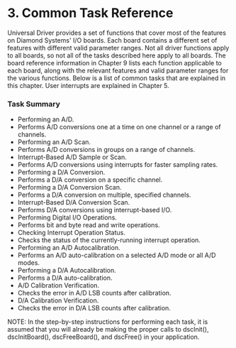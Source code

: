 # 3. Common Task Reference

Universal Driver provides a set of functions that cover most of the features on Diamond Systems' I/O boards. Each board contains a different set of features with different valid parameter ranges. Not all driver functions apply to all boards, so not all of the tasks described here apply to all boards. The board reference information in Chapter 9 lists each function applicable to each board, along with the relevant features and valid parameter ranges for the various functions. Below is a list of common tasks that are explained in this chapter. User interrupts are explained in Chapter 5.

### **Task Summary**

* Performing an A/D. 
* Performs A/D conversions one at a time on one channel or a range of channels. 
* Performing an A/D Scan. 
* Performs A/D conversions in groups on a range of channels. 
* Interrupt-Based A/D Sample or Scan. 
* Performs A/D conversions using interrupts for faster sampling rates. 
* Performing a D/A Conversion. 
* Performs a D/A conversion on a specific channel. 
* Performing a D/A Conversion Scan. 
* Performs a D/A conversion on multiple, specified channels. 
* Interrupt-Based D/A Conversion Scan. 
* Performs D/A conversions using interrupt-based I/O. 
* Performing Digital I/O Operations. 
* Performs bit and byte read and write operations. 
* Checking Interrupt Operation Status. 
* Checks the status of the currently-running interrupt operation. 
* Performing an A/D Autocalibration. 
* Performs an A/D auto-calibration on a selected A/D mode or all A/D modes. 
* Performing a D/A Autocalibration. 
* Performs a D/A auto-calibration. 
* A/D Calibration Verification. 
* Checks the error in A/D LSB counts after calibration. 
* D/A Calibration Verification. 
* Checks the error in D/A LSB counts after calibration.

NOTE: In the step-by-step instructions for performing each task, it is assumed that you will already be making the proper calls to dscInit\(\), dscInitBoard\(\), dscFreeBoard\(\), and dscFree\(\) in your application.


